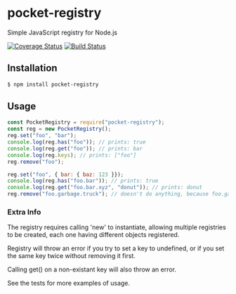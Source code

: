 # pocket-registry
Simple JavaScript registry for Node.js

[![Coverage Status](https://coveralls.io/repos/github/4umfreak/pocket-registry/badge.svg?branch=master)](https://coveralls.io/github/4umfreak/pocket-registry?branch=master)
[![Build Status](https://travis-ci.org/4umfreak/pocket-registry.svg?branch=v1.0.1)](https://travis-ci.org/4umfreak/pocket-registry)


## Installation

```bash
$ npm install pocket-registry
```

## Usage

```javascript
const PocketRegistry = require("pocket-registry");
const reg = new PocketRegistry();
reg.set("foo", "bar");
console.log(reg.has("foo")); // prints: true
console.log(reg.get("foo")); // prints: bar
console.log(reg.keys); // prints: ["foo"]
reg.remove("foo");

reg.set("foo", { bar: { baz: 123 }});
console.log(reg.has("foo.bar")); // prints: true
console.log(reg.get("foo.bar.xyz", "donut")); // prints: donut
reg.remove("foo.garbage.truck"); // doesn't do anything, because foo.garbage doesn't exist.

```
### Extra Info
The registry requires calling 'new' to instantiate, allowing multiple registries to be created, each one having different objects registered.

Registry will throw an error if you try to set a key to undefined, or if you set the same key twice without removing it first.

Calling get() on a non-existant key will also throw an error.

See the tests for more examples of usage.
